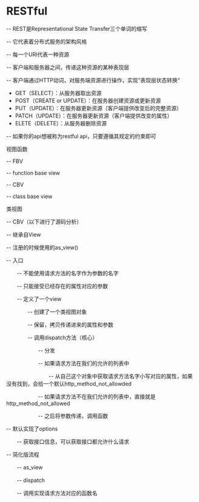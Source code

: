 # RESTful

-- REST是Representational State Transfer三个单词的缩写

-- 它代表着分布式服务的架构风格

-- 每一个URI代表一种资源

-- 客户端和服务器之间，传递这种资源的某种表现层

-- 客户端通过HTTP动词，对服务端资源进行操作，实现”表现层状态转换“

- GET（SELECT）：从服务器取出资源
- POST（CREATE or UPDATE）：在服务器创建资源或更新资源
- PUT（UPDATE）：在服务器更新资源（客户端提供改变后的完整资源）
- PATCH（UPDATE）：在服务器更新资源（客户端提供改变的属性）
- ELETE（DELETE）：从服务器删除资源

-- 如果你的api想被称为restful api，只要遵循其规定的约束即可


视图函数

-- FBV

-- function base view

-- CBV

-- class base view

类视图

-- CBV（以下进行了源码分析）

-- 继承自View

-- 注册的时候使用的as_view()

-- 入口

　　-- 不能使用请求方法的名字作为参数的名字

　　-- 只能接受已经存在的属性对应的参数

　　-- 定义了一个view

　　　　-- 创建了一个类视图对象

　　　　-- 保留，拷贝传递进来的属性和参数

　　　　-- 调用dispatch方法（核心）

　　　　　　-- 分发

　　　　　　-- 如果请求方法在我们的允许的列表中

　　　　　　　　-- 从自己这个对象中获取请求方法名字小写对应的属性，如果没有找到，会给一个默认http_method_not_allowded

　　　　　　-- 如果请求方法不在我们允许的列表中，直接就是http_method_not_allowed

　　　　　　-- 之后将参数传递，调用函数

-- 默认实现了options

　　-- 获取接口信息，可以获取接口都允许什么请求

-- 简化版流程

　　-- as_view

　　-- dispatch

　　-- 调用实现请求方法对应的函数名
